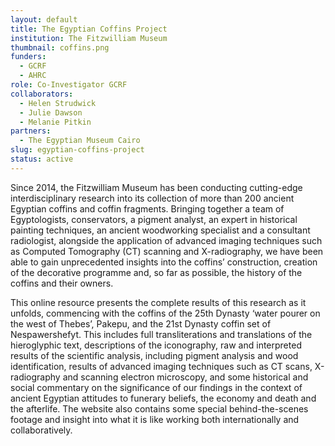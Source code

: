 ```yaml
---
layout: default
title: The Egyptian Coffins Project
institution: The Fitzwilliam Museum
thumbnail: coffins.png
funders:
  - GCRF
  - AHRC
role: Co-Investigator GCRF
collaborators:
  - Helen Strudwick
  - Julie Dawson
  - Melanie Pitkin
partners:
  - The Egyptian Museum Cairo
slug: egyptian-coffins-project
status: active
---
```

Since 2014, the Fitzwilliam Museum has been conducting cutting-edge interdisciplinary research into its collection of more than 200 ancient Egyptian coffins and coffin fragments. Bringing together a team of Egyptologists, conservators, a pigment analyst, an expert in historical painting techniques, an ancient woodworking specialist and a consultant radiologist, alongside the application of advanced imaging techniques such as Computed Tomography (CT) scanning and X-radiography, we have been able to gain unprecedented insights into the coffins’ construction, creation of the decorative programme and, so far as possible, the history of the coffins and their owners.

This online resource presents the complete results of this research as it unfolds, commencing with the coffins of the 25th Dynasty ‘water pourer on the west of Thebes’, Pakepu, and the 21st Dynasty coffin set of Nespawershefyt. This includes full transliterations and translations of the hieroglyphic text, descriptions of the iconography, raw and interpreted results of the scientific analysis, including pigment analysis and wood identification, results of advanced imaging techniques such as CT scans, X-radiography and scanning electron microscopy, and some historical and social commentary on the significance of our findings in the context of ancient Egyptian attitudes to funerary beliefs, the economy and death and the afterlife. The website also contains some special behind-the-scenes footage and insight into what it is like working both internationally and collaboratively.
